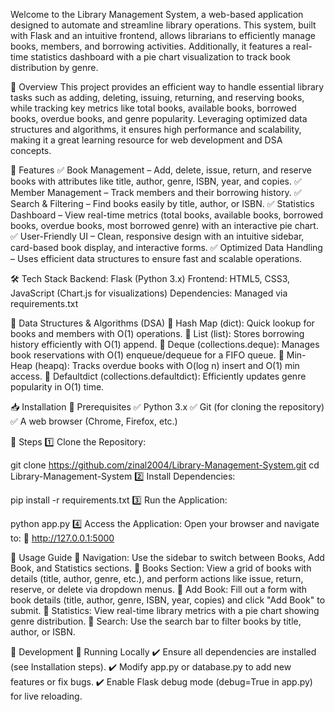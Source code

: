 Welcome to the Library Management System, a web-based application designed to automate and streamline library operations. This system, built with Flask and an intuitive frontend, allows librarians to efficiently manage books, members, and borrowing activities. Additionally, it features a real-time statistics dashboard with a pie chart visualization to track book distribution by genre.

🚀 Overview
This project provides an efficient way to handle essential library tasks such as adding, deleting, issuing, returning, and reserving books, while tracking key metrics like total books, available books, borrowed books, overdue books, and genre popularity. Leveraging optimized data structures and algorithms, it ensures high performance and scalability, making it a great learning resource for web development and DSA concepts.

🔹 Features
✅ Book Management – Add, delete, issue, return, and reserve books with attributes like title, author, genre, ISBN, year, and copies.
✅ Member Management – Track members and their borrowing history.
✅ Search & Filtering – Find books easily by title, author, or ISBN.
✅ Statistics Dashboard – View real-time metrics (total books, available books, borrowed books, overdue books, most borrowed genre) with an interactive pie chart.
✅ User-Friendly UI – Clean, responsive design with an intuitive sidebar, card-based book display, and interactive forms.
✅ Optimized Data Handling – Uses efficient data structures to ensure fast and scalable operations.

🛠️ Tech Stack
Backend: Flask (Python 3.x)
Frontend: HTML5, CSS3, JavaScript (Chart.js for visualizations)
Dependencies: Managed via requirements.txt

🧩 Data Structures & Algorithms (DSA)
🔹 Hash Map (dict): Quick lookup for books and members with O(1) operations.
🔹 List (list): Stores borrowing history efficiently with O(1) append.
🔹 Deque (collections.deque): Manages book reservations with O(1) enqueue/dequeue for a FIFO queue.
🔹 Min-Heap (heapq): Tracks overdue books with O(log n) insert and O(1) min access.
🔹 Defaultdict (collections.defaultdict): Efficiently updates genre popularity in O(1) time.

📥 Installation
🔹 Prerequisites
✅ Python 3.x
✅ Git (for cloning the repository)
✅ A web browser (Chrome, Firefox, etc.)

🔹 Steps
1️⃣ Clone the Repository:

git clone https://github.com/zinal2004/Library-Management-System.git
cd Library-Management-System
2️⃣ Install Dependencies:

pip install -r requirements.txt
3️⃣ Run the Application:

python app.py
4️⃣ Access the Application:
Open your browser and navigate to:
📌 http://127.0.0.1:5000

🎯 Usage Guide
🔹 Navigation: Use the sidebar to switch between Books, Add Book, and Statistics sections.
🔹 Books Section: View a grid of books with details (title, author, genre, etc.), and perform actions like issue, return, reserve, or delete via dropdown menus.
🔹 Add Book: Fill out a form with book details (title, author, genre, ISBN, year, copies) and click "Add Book" to submit.
🔹 Statistics: View real-time library metrics with a pie chart showing genre distribution.
🔹 Search: Use the search bar to filter books by title, author, or ISBN.

🔧 Development
🔹 Running Locally
✔️ Ensure all dependencies are installed (see Installation steps).
✔️ Modify app.py or database.py to add new features or fix bugs.
✔️ Enable Flask debug mode (debug=True in app.py) for live reloading.

